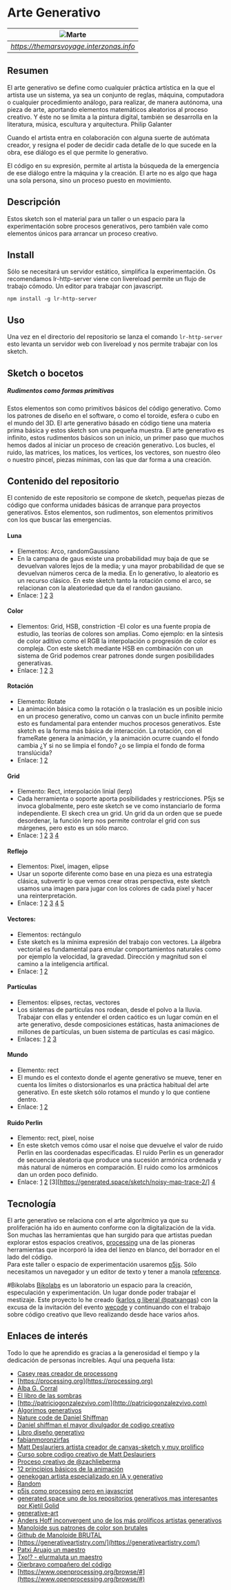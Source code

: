 # Arte Generativo

|       ![Marte](assets/marte.jpg)        |
| :-------------------------------------: |
| _https://themarsvoyage.interzonas.info_ |

## Resumen

El arte generativo se define como cualquier práctica artística en la que el artista use un sistema, ya sea un conjunto de reglas, máquina, computadora o cualquier procedimiento análogo, para realizar, de manera autónoma, una pieza de arte, aportando elementos matemáticos aleatorios al proceso creativo. Y éste no se limita a la pintura digital, también se desarrolla en la literatura, música, escultura y arquitectura. Philip Galanter

Cuando el artista entra en colaboración con alguna suerte de autómata creador, y resigna el poder de decidir cada detalle de lo que sucede en la obra, ese diálogo es el que permite lo generativo.

El código en su expresión, permite al artista la búsqueda de la emergencia de ese diálogo entre la máquina y la creación. El arte no es algo que haga una sola persona, sino un proceso puesto en movimiento.

## Descripción

Estos sketch son el material para un taller o un espacio para la experimentación sobre procesos generativos, pero también vale como elementos únicos para arrancar un proceso creativo.

## Install

Sólo se necesitará un servidor estático, simplifica la experimentación. Os recomendamos lr-http-server viene con livereload permite un flujo de trabajo cómodo. Un editor para trabajar con javascript.

```
npm install -g lr-http-server

```

## Uso

Una vez en el directorio del repositorio se lanza el comando `lr-http-server` esto levanta un servidor web con livereload y nos permite trabajar con los sketch.

## Sketch o bocetos

##### Rudimentos como formas primitivas

Estos elementos son como primitivos básicos del código generativo. Como los patrones de diseño en el software, o como el toroide, esfera o cubo en el mundo del 3D. El arte generativo básado en código tiene una materia prima básica y estos sketch son una pequeña muestra. El arte generativo es infinito, estos rudimentos básicos son un inicio, un primer paso que muchos hemos dados al iniciar un proceso de creación generativo. Los bucles, el ruido, las matrices, los matices, los vertices, los vectores, son nuestro óleo o nuestro pincel, piezas mínimas, con las que dar forma a una creación.

## Contenido del repositorio

El contenido de este repositorio se compone de sketch, pequeñas piezas de código que conforma unidades básicas de arranque para proyectos generativos.
Estos elementos, son rudimentos, son elementos primitivos con los que buscar las emergencias.

#### Luna

- Elementos: Arco, randomGaussiano
- En la campana de gaus existe una probabilidad muy baja de que se devuelvan valores lejos de la media; y una mayor probabilidad de que se devuelvan números cerca de la media. En lo generativo, lo aleatorio es un recurso clásico. En este sketch tanto la rotación como el arco, se relacionan con la aleatoriedad que da el randon gausiano.
- Enlace: [1](https://github.com/genekogan/p5js-sketches/tree/master/moon) [2](https://editor.p5js.org/ebenjmuse/sketches/Syn5Rc8nW) [3](https://fabianmoronzirfas.me/gestalten-in-code/chance/popup-circles/)

#### Color

- Elementos: Grid, HSB, constriction
  -El color es una fuente propia de estudio, las teorías de colores son amplias. Como ejemplo: en la síntesis de color aditivo como el RGB la interpolación o progresión de color es compleja. Con este sketch mediante HSB en combinación con un sistema de Grid podemos crear patrones donde surgen posibilidades generativas.
- Enlace: [1](http://www.generative-gestaltung.de/2/sketches/?01_P/P_1_1_2_01) [2](http://www.generative-gestaltung.de/2/sketches/?01_P/P_1_2_2_01) [3](https://www.openprocessing.org/sketch/623979)

#### Rotación

- Elemento: Rotate
- La animación básica como la rotación o la traslación es un posible inicio en un proceso generativo, como un canvas con un bucle infinito permite esto es fundamental para entender muchos procesos generativos. Este sketch es la forma más básica de interacción. La rotación, con el frameRate genera la animación, y la animación ocurre cuando el fondo cambia ¿Y si no se limpia el fondo? ¿o se limpia el fondo de forma translúcida?
- Enlace: [1](https://www.openprocessing.org/sketch/470888) [2](http://www.generative-gestaltung.de/2/sketches/?01_P/P_2_1_1_04)

#### Grid

- Elemento: Rect, interpolación linial (lerp)
- Cada herramienta o soporte aporta posibilidades y restricciones. P5js se invoca globalmente, pero este sketch se ve como instanciarlo de forma independiente. El skech crea un grid. Un grid da un orden que se puede desordenar, la función lerp nos permite controlar el grid con sus márgenes, pero esto es un sólo marco.
- Enlace: [1](https://twitter.com/mattdesl) [2](https://generated.space/sketch/tonespace-1/) [3](https://generated.space/sketch/gradient-partitions/) [4](https://generated.space/sketch/comic-book-grid/)

#### Reflejo

- Elementos: Pixel, imagen, elipse
- Usar un soporte diferente como base en una pieza es una estrategia clásica, subvertir lo que vemos crear otras perspectiva, este sketch usamos una imagen para jugar con los colores de cada pixel y hacer una reinterpretación.
- Enlace: [1](https://www.openprocessing.org/sketch/392202) [2](https://www.openprocessing.org/sketch/624879) [3](https://www.openprocessing.org/sketch/652630) [4](https://generated.space/sketch/pixel-sorting-4/) [5](http://www.generative-gestaltung.de/2/sketches/?01_P/P_4_3_2_01)

#### Vectores:

- Elementos: rectángulo
- Este sketch es la mínima expresión del trabajo con vectores. La álgebra vectorial es fundamental para emular comportamientos naturales como por ejemplo la velocidad, la gravedad. Dirección y magnitud son el camino a la inteligencia artifical.
- Enlace: [1](https://p5js.org/examples/hello-p5-flocking.html) [2](http://embed.plnkr.co/C2afiQ/)

#### Partículas

- Elementos: elipses, rectas, vectores
- Los sistemas de partículas nos rodean, desde el polvo a la lluvia. Trabajar con ellas y entender el orden caótico es un lugar común en el arte generativo, desde composiciones estáticas, hasta animaciones de millones de partículas, un buen sistema de partículas es casi mágico.
- Enlaces: [1](https://www.youtube.com/watch?v=t3wMScMTmzI) [2](https://generated.space/sketch/space-colonization/) [3](https://p5js.org/examples/simulate-snowflakes.html)

#### Mundo

- Elemento: rect
- El mundo es el contexto donde el agente generativo se mueve, tener en cuenta los límites o distorsionarlos es una práctica habitual del arte generativo. En este sketch sólo rotamos el mundo y lo que contiene dentro.
- Enlace: [1](https://generated.space/sketch/hypotrochoids-2/) [2](https://editor.p5js.org/generative-design/sketches/P_2_2_1_02)

#### Ruido Perlin

- Elemento: rect, pixel, noise
- En este sketch vemos cómo usar el noise que devuelve el valor de ruido Perlin en las coordenadas especificadas. El ruido Perlin es un generador de secuencia aleatoria que produce una sucesión armónica ordenada y más natural de números en comparación. El ruido como los armónicos dan un orden poco definido.
- Enlace: [1](https://www.openprocessing.org/sketch/566877) [2](https://generated.space/sketch/hedgehog-5/) [3][https://generated.space/sketch/noisy-map-trace-2/] [4](http://genekogan.com/code/p5js-perlin-noise/)

## Tecnología

El arte generativo se relaciona con el arte algorítmico ya que su proliferación ha ido en aumento conforme con la digitalización de la vida. Son muchas las herramientas que han surgido para que artistas puedan explorar estos espacios creativos, [processing](https://processing.org) una de las pioneras herramientas que incorporó la idea del lienzo en blanco, del borrador en el lado del código.  
Para este taller o espacio de experimentación usaremos [p5js](https://p5js.org/). Sólo necesitamos un navegador y un editor de texto y tener a manola [reference](https://p5js.org/reference/).

#Bikolabs
[Bikolabs](https://medium.com/bikolabs/qué-es-bikolabs-2d2cb4378064) es un laboratorio un espacio para la creación, especulación y experimentación. Un lugar donde poder trabajar el mestizaje. Este proyecto lo he creado ([karlos g liberal @patxangas](http://medium.com/@patxangas)) con la excusa de la invitación del evento [wecode](https://wecodefest.com) y continuando con el trabajo sobre código creativo que llevo realizando desde hace varios años.

## Enlaces de interés

Todo lo que he aprendido es gracias a la generosidad el tiempo y la dedicación de personas increíbles. Aquí una pequeña lista:

- [Casey reas creador de processong](http://reas.com/)
- [https://processing.org](https://processing.org)
- [Alba G. Corral](https://blog.albagcorral.com/)
- [El libro de las sombras](https://thebookofshaders.com)
- [http://patriciogonzalezvivo.com](http://patriciogonzalezvivo.com)
- [Algorimos generativos](https://inconvergent.net/generative/)
- [Nature code de Daniel Shiffman](https://natureofcode.com)
- [Daniel shiffman el mayor divulgador de codigo creativo](https://shiffman.net)
- [Libro diseño generativo](http://www.generative-gestaltung.de/)
- [fabianmoronzirfas](https://fabianmoronzirfas.me/gestalten-in-code/p5js/)
- [Matt Deslauriers artista creador de canvas-sketch y muy prolífico](https://www.mattdesl.com)
- [Curso sobre codigo creativo de Matt Deslauriers](https://frontendmasters.com/courses/canvas-webgl/)
- [Proceso creativo de @zachlieberma](https://medium.com/@zachlieberman/daily-sketches-in-2017-1b4234b0615d)
- [12 principios básicos de la animación](https://en.wikipedia.org/wiki/12_basic_principles_of_animation)
- [genekogan artista especializado en IA y generativo ](https://twitter.com/genekogan)
- [Random](http://www.mywonderland.es/curso_js/processing/pro_mate3.htm)
- [p5js como processing pero en javascript](https://p5js.org)
- [generated.space uno de los repositorios generativos mas interesantes por Kjetil Golid](https://generated.space)
- [generative-art](https://www.artsy.net/gene/generative-art)
- [Anders Hoff inconvergent uno de los más prolíficos artistas generativos](https://inconvergent.net/thoughts-on-generative-art/)
- [Manoloide sus patrones de color son brutales](http://manoloide.com/about.html)
- [Github de Manoloide BRUTAL](https://github.com/manoloide)
- [https://generativeartistry.com/](https://generativeartistry.com/)
- [Patxi Aruajo un maestro](http://patxiaraujo.com/)
- [Txo!? - elurmaluta un maestro](http://www.elurmaluta.net/home)
- [Oierbravo compañero del código](https://github.com/oierbravo)
- [https://www.openprocessing.org/browse/#](https://www.openprocessing.org/browse/#)
